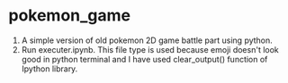 # pokemon_game
1. A simple version of old pokemon 2D game battle part using python. 
2. Run executer.ipynb. This file type is used because emoji doesn't look good in python terminal and I have used clear_output() function of Ipython library.
